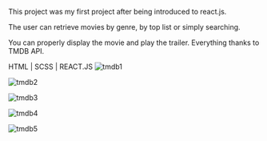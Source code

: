 This project was my first project after being introduced to react.js. 

The user can retrieve movies by genre, by top list or simply searching. 

You can properly display the movie and play the trailer. Everything thanks to TMDB API.

HTML | SCSS | REACT.JS
![tmdb1](https://user-images.githubusercontent.com/64160579/113996456-7a844e80-9857-11eb-9566-c690e05b06ee.JPG)

![tmdb2](https://user-images.githubusercontent.com/64160579/113996457-7a844e80-9857-11eb-847c-7e084b411529.JPG)

![tmdb3](https://user-images.githubusercontent.com/64160579/113996460-7b1ce500-9857-11eb-811b-5fad049ec831.JPG)

![tmdb4](https://user-images.githubusercontent.com/64160579/113996461-7b1ce500-9857-11eb-9519-4572eccb02ec.JPG)

![tmdb5](https://user-images.githubusercontent.com/64160579/113996446-79ebb800-9857-11eb-85e6-a86e74c48c9e.JPG)

